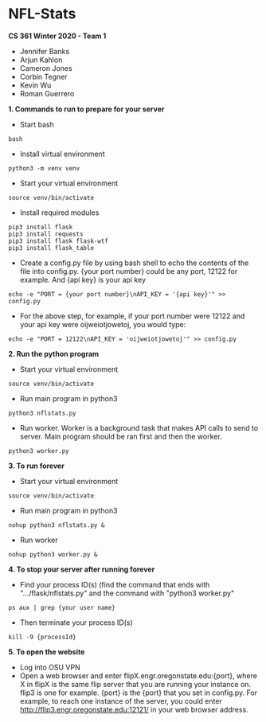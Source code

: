 # NFL-Stats

**CS 361 Winter 2020 - Team 1**
  - Jennifer Banks
  - Arjun Kahlon
  - Cameron Jones
  - Corbin Tegner
  - Kevin Wu
  - Roman Guerrero

**1. Commands to run to prepare for your server**
  - Start bash
```
bash
```
  - Install virtual environment
```
python3 -m venv venv
```
  - Start your virtual environment
```
source venv/bin/activate
```
  - Install required modules
```
pip3 install flask
pip3 install requests
pip3 install flask flask-wtf
pip3 install flask_table
```
  - Create a config.py file by using bash shell to echo the contents of the file into config.py. {your port number} could be any port, 12122 for example. And {api key} is your api key
```
echo -e "PORT = {your port number}\nAPI_KEY = '{api key}'" >> config.py
```
  - For the above step, for example, if your port number were 12122 and your api key were oijweiotjowetoj, you would type:
```
echo -e "PORT = 12122\nAPI_KEY = 'oijweiotjowetoj'" >> config.py
```
**2. Run the python program**
  - Start your virtual environment
```
source venv/bin/activate
```
  - Run main program in python3
```
python3 nflstats.py
```
  - Run worker. Worker is a background task that makes API calls to send to server. Main program should be ran first and then the worker.
```
python3 worker.py
```
**3. To run forever**
  - Start your virtual environment
```
source venv/bin/activate
```
  - Run main program in python3
```
nohup python3 nflstats.py &
```
  - Run worker
```
nohup python3 worker.py &
```
**4. To stop your server after running forever**
  - Find your process ID(s) (find the command that ends with ".../flask/nflstats.py" and the command with "python3 worker.py"
```
ps aux | grep {your user name}
```
  - Then terminate your process ID(s)
```
kill -9 {processId}
```
**5. To open the website**
  - Log into OSU VPN
  - Open a web browser and enter flipX.engr.oregonstate.edu:{port}, where X in flipX is the same flip server that you are running your instance on. flip3 is one for example. {port} is the {port} that you set in config.py. For example, to reach one instance of the server, you could enter http://flip3.engr.oregonstate.edu:12121/ in your web browser address.
